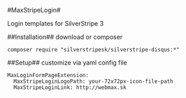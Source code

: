 #MaxStripeLogin#

Login templates for SilverStripe 3

##Installation##
download or composer 
```
composer require "silverstripesk/silverstripe-disqus:*"
```

##Setup##
customize via yaml config file
```
MaxLoginFormPageExtension:
  MaxStripeLoginLogoPath: your-72x72px-icon-file-path
  MaxStripeLoginLink: http://webmax.sk
```  
